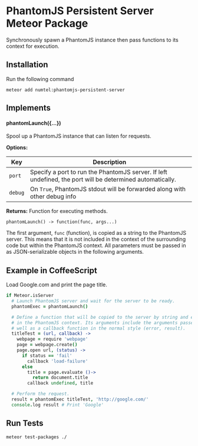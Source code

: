 # PhantomJS Persistent Server Meteor Package

Synchronously spawn a PhantomJS instance then pass functions to its context
for execution.

## Installation

Run the following command

    meteor add numtel:phantomjs-persistent-server

## Implements

#### phantomLaunch({...})

Spool up a PhantomJS instance that can listen for requests.

**Options:**

Key    | Description
-------|----------------------------------------------------------------------
`port` | Specify a port to run the PhantomJS server. If left undefined, the port will be determined automatically.
`debug` | On `True`, PhantomJS stdout will be forwarded along with other debug info

**Returns:** Function for executing methods.

    phantomLaunch() -> function(func, args...)

The first argument, `func` (function), is copied as a string to the PhantomJS
server. This means that it is not included in the context of the surrounding
code but within the PhantomJS context. All parameters must be passed in as
JSON-serializable objects in the following arguments.

## Example in CoffeeScript

Load Google.com and print the page title.

```coffee
if Meteor.isServer
  # Launch PhantomJS server and wait for the server to be ready.
  phantomExec = phantomLaunch()

  # Define a function that will be copied to the server by string and executed
  # in the PhantomJS context. Its arguments include the arguments passed as
  # well as a callback function in the normal style (error, result).
  titleTest = (url, callback) ->
    webpage = require 'webpage'
    page = webpage.create()
    page.open url, (status) ->
      if status == 'fail'
        callback 'load-failure'
      else
        title = page.evaluate ()->
          return document.title
        callback undefined, title

  # Perform the request.
  result = phantomExec titleTest, 'http://google.com/'
  console.log result # Print 'Google'
```

## Run Tests

    meteor test-packages ./
